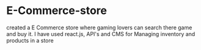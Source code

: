 # E-Commerce-store
created a E Commerce store where gaming lovers can search there game and buy it. I have used react.js, API's and CMS for Managing inventory and products in a store
